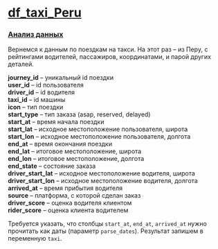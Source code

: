 # [df_taxi_Peru](https://disk.yandex.ru/d/5OUzhWvyi0n1DA)

### [Анализ данных](https://github.com/KristinaLyu/Tasks_from_Karpov_courses/blob/main/df_taxi_Peru/df_taxi_Peru.ipynb)


Вернемся к данным по поездкам на такси. На этот раз – из Перу, с рейтингами водителей, пассажиров, координатами, и парой других деталей.

**journey_id** – уникальный id поездки  
**user_id** – id пользователя  
**driver_id** – id водителя  
**taxi_id** – id машины  
**icon** – тип поездки  
**start_type** – тип заказа (asap, reserved, delayed)  
**start_at** – время начала поездки  
**start_lat** – исходное местоположение пользователя, широта  
**start_lon** – исходное местоположение пользователя, долгота  
**end_at** – время окончания поездки  
**end_lat** – итоговое местоположение, широта  
**end_lon** – итоговое местоположение, долгота  
**end_state** – состояние заказа  
**driver_start_lat** – исходное местоположение водителя, широта  
**driver_start_lon** – исходное местоположение водителя, долгота  
**arrived_at** – время прибытия водителя  
**source** – платформа, с которой сделан заказ  
**driver_score** – оценка водителя клиентом  
**rider_score** – оценка клиента водителем  
 

Требуется указать, что столбцы `start_at`, `end_at`, `arrived_at` нужно прочитать как даты (параметр `parse_dates`).
Результат запишем в переменную `taxi`.
